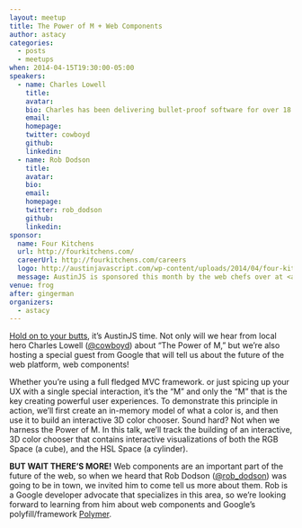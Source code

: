 ```yaml
---
layout: meetup
title: The Power of M + Web Components
author: astacy
categories:
  - posts
  - meetups
when: 2014-04-15T19:30:00-05:00
speakers:
  - name: Charles Lowell
    title:
    avatar:
    bio: Charles has been delivering bullet-proof software for over 18 years. An avid contributor to open source, he founded <a href="http://frontside.io">the Frontside</a> in 2005 to help businesses deliver game-changing user interfaces to their customers. Also, he really, really, really, really likes to code. Really.
    email:
    homepage:
    twitter: cowboyd
    github:
    linkedin:
  - name: Rob Dodson
    title:
    avatar:
    bio:
    email:
    homepage:
    twitter: rob_dodson
    github:
    linkedin:
sponsor:
  name: Four Kitchens
  url: http://fourkitchens.com/
  careerUrl: http://fourkitchens.com/careers
  logo: http://austinjavascript.com/wp-content/uploads/2014/04/four-kitchens-logo.png
  message: AustinJS is sponsored this month by the web chefs over at <a href="http://fourkitchens.com/">Four Kitchens</a>. Be sure to let them know you appreciate their support, and if you’re a developer looking for a job, check out <a href="http://fourkitchens.com/careers">careers at Four Kitchens</a> or chat with one of their engineers at the meetup.
venue: frog
after: gingerman
organizers:
  - astacy
---
```


[Hold on to your butts][1], it&#8217;s AustinJS time. Not only will we hear from local hero Charles Lowell ([@cowboyd][2]) about &#8220;The Power of M,&#8221; but we&#8217;re also hosting a special guest from Google that will tell us about the future of the web platform, web components!

Whether you&#8217;re using a full fledged MVC framework. or just spicing up your UX with a single special interaction, it&#8217;s the &#8220;M&#8221; and only the &#8220;M&#8221; that is the key creating powerful user experiences. To demonstrate this principle in action, we&#8217;ll first create an in-memory model of what a color is, and then use it to build an interactive 3D color chooser. Sound hard? Not when we harness the Power of M. In this talk, we&#8217;ll track the building of an interactive, 3D color chooser that contains interactive visualizations of both the RGB Space (a cube), and the HSL Space (a cylinder).

**BUT WAIT THERE&#8217;S MORE!** Web components are an important part of the future of the web, so when we heard that Rob Dodson ([@rob_dodson][4]) was going to be in town, we invited him to come tell us more about them. Rob is a Google developer advocate that specializes in this area, so we&#8217;re looking forward to learning from him about web components and Google&#8217;s polyfill/framework [Polymer][5].

[1]: http://butts.ytmnd.com/
[2]: https://twitter.com/cowboyd
[3]: http://frontside.io
[4]: https://twitter.com/rob_dodson
[5]: http://www.polymer-project.org

